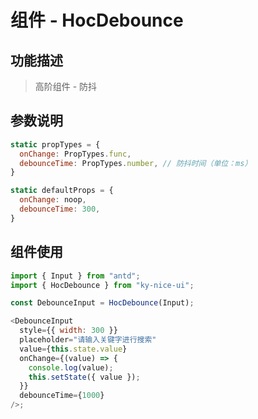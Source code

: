 # 组件 - HocDebounce

## 功能描述

> 高阶组件 - 防抖

## 参数说明

```javascript
static propTypes = {
  onChange: PropTypes.func,
  debounceTime: PropTypes.number, // 防抖时间（单位：ms）
}

static defaultProps = {
  onChange: noop,
  debounceTime: 300,
}
```

## 组件使用

```javascript
import { Input } from "antd";
import { HocDebounce } from "ky-nice-ui";

const DebounceInput = HocDebounce(Input);

<DebounceInput
  style={{ width: 300 }}
  placeholder="请输入关键字进行搜索"
  value={this.state.value}
  onChange={(value) => {
    console.log(value);
    this.setState({ value });
  }}
  debounceTime={1000}
/>;
```
